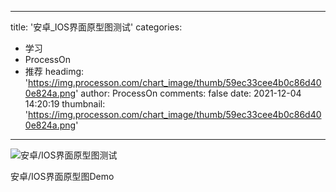 
---
title: '安卓_IOS界面原型图测试'
categories: 
 - 学习
 - ProcessOn
 - 推荐
headimg: 'https://img.processon.com/chart_image/thumb/59ec33cee4b0c86d400e824a.png'
author: ProcessOn
comments: false
date: 2021-12-04 14:20:19
thumbnail: 'https://img.processon.com/chart_image/thumb/59ec33cee4b0c86d400e824a.png'
---

<div>   
<img class="thumb" alt="安卓/IOS界面原型图测试" src="https://img.processon.com/chart_image/thumb/59ec33cee4b0c86d400e824a.png" referrerpolicy="no-referrer">
<p>安卓/IOS界面原型图Demo</p>  
</div>
            